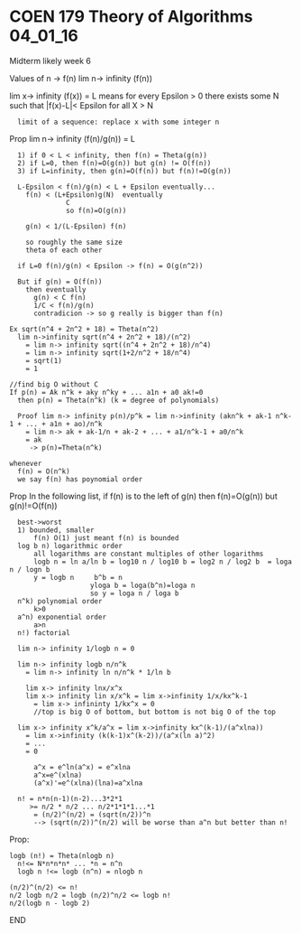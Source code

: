 # COEN 179 Theory of Algorithms 04_01_16

  Midterm likely week 6

  Values of n -> f(n)
  lim n-> infinity (f(n))

  lim x-> infinity (f(x)) = L
    means for every Epsilon > 0 there exists some N such that |f(x)-L|< Epsilon
      for all X > N

      limit of a sequence: replace x with some integer n

  Prop
      lim n-> infinity (f(n)/g(n)) = L

      1) if 0 < L < infinity, then f(n) = Theta(g(n))
      2) if L=0, then f(n)=O(g(n)) but g(n) != O(f(n))
      3) if L=infinity, then g(n)=O(f(n)) but f(n)!=O(g(n))

      L-Epsilon < f(n)/g(n) < L + Epsilon eventually...
        f(n) < (L+Epsilon)g(N)  eventually
                  C
                  so f(n)=O(g(n))

        g(n) < 1/(L-Epsilon) f(n)

        so roughly the same size
        theta of each other

      if L=0 f(n)/g(n) < Epsilon -> f(n) = O(g(n^2))

      But if g(n) = O(f(n))
        then eventually
          g(n) < C f(n)
          1/C < f(n)/g(n)
          contradicion -> so g really is bigger than f(n)

    Ex sqrt(n^4 + 2n^2 + 18) = Theta(n^2)
      lim n->infinity sqrt(n^4 + 2n^2 + 18)/(n^2)
        = lim n-> infinity sqrt((n^4 + 2n^2 + 18)/n^4)
        = lim n-> infinity sqrt(1+2/n^2 + 18/n^4)
        = sqrt(1)
        = 1

    //find big O without C
    If p(n) = Ak n^k + aky n^ky + ... a1n + a0 ak!=0
      then p(n) = Theta(n^k) (k = degree of polynomials)

      Proof lim n-> infinity p(n)/p^k = lim n->infinity (akn^k + ak-1 n^k-1 + ... + a1n + ao)/n^k
        = lim n-> ak + ak-1/n + ak-2 + ... + a1/n^k-1 + a0/n^k
        = ak
         -> p(n)=Theta(n^k)

    whenever
      f(n) = O(n^k)
      we say f(n) has poynomial order

  Prop
    In the following list, if f(n) is to the left of g(n)
      then f(n)=O(g(n)) but g(n)!=O(f(n))

      best->worst
      1) bounded, smaller
          f(n) O(1) just meant f(n) is bounded
      log b n) logarithmic order
          all logarithms are constant multiples of other logarithms
          logb n = ln a/ln b = log10 n / log10 b = log2 n / log2 b  = loga n / logn b
          y = logb n     b^b = n
                        yloga b = loga(b^n)=loga n
                        so y = loga n / loga b
      n^k) polynomial order
          k>0
      a^n) exponential order
          a>n
      n!) factorial

      lim n-> infinity 1/logb n = 0

      lim n-> infinity logb n/n^k
        = lim n-> infinity ln n/n^k * 1/ln b

        lim x-> infinity lnx/x^x
        lim x-> infinity lin x/x^k = lim x->infinity 1/x/kx^k-1
          = lim x-> infininty 1/kx^x = 0
          //top is big O of bottom, but bottom is not big O of the top

      lim x-> infinity x^k/a^x = lim x->infinity kx^(k-1)/(a^xlna))
        = lim x->infinity (k(k-1)x^(k-2))/(a^x(ln a)^2)
        = ...
        = 0

          a^x = e^ln(a^x) = e^xlna
          a^x=e^(xlna)
          (a^x)'=e^(xlna)(lna)=a^xlna

      n! = n*n(n-1)(n-2)...3*2*1
         >= n/2 * n/2 ... n/2*1*1*1...*1
          = (n/2)^(n/2) = (sqrt(n/2))^n
          --> (sqrt(n/2))^(n/2) will be worse than a^n but better than n!

  Prop:

    logb (n!) = Theta(nlogb n)
      n!<= N*n*n*n* ... *n = n^n
      logb n !<= logb (n^n) = nlogb n

    (n/2)^(n/2) <= n!
    n/2 logb n/2 = logb (n/2)^n/2 <= logb n!
    n/2(logb n - logb 2)
    

END
